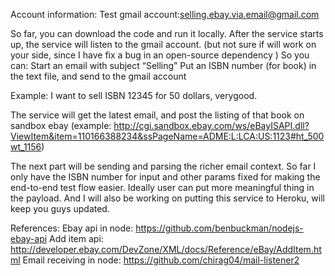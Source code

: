 Account information:
Test gmail account:selling.ebay.via.email@gmail.com

So far, you can download the code and run it locally. After the service starts up, the service will listen to the gmail account.
(but not sure if will work on your side, since I have fix a bug in an open-source dependency )
So you can:
Start an email with  subject “Selling”
Put an ISBN number (for book) in the text file, and send to the gmail account

Example: I want to sell ISBN 12345 for 50 dollars, verygood.

The service will get the latest email, and post the listing of that book on sandbox ebay (example: http://cgi.sandbox.ebay.com/ws/eBayISAPI.dll?ViewItem&item=110166388234&ssPageName=ADME:L:LCA:US:1123#ht_500wt_1156)

The next part will be sending and parsing the richer email context. So far I only have the ISBN number for input and other params fixed for making the end-to-end test flow easier. Ideally user can put more meaningful thing in the payload.  And I will also be working on putting this service to Heroku, will keep you guys updated.

References:
Ebay api in node: https://github.com/benbuckman/nodejs-ebay-api
Add item api: http://developer.ebay.com/DevZone/XML/docs/Reference/eBay/AddItem.html
Email receiving in node: https://github.com/chirag04/mail-listener2